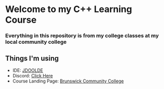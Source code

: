 # Welcome to my C++ Learning Course

### Everything in this repository is from my college classes at my local community college

## Things I'm using
- IDE: [JDOOLDE](https://www.jdoodle.com/)
- Discord: [Click Here](https://discord.gg/v9sfD3JNEH)
- Course Landing Page: [Brunswick Community College](https://www.brunswickcc.edu/course/csc-134/)
